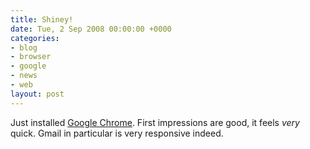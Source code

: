 ```yaml
---
title: Shiney!
date: Tue, 2 Sep 2008 00:00:00 +0000
categories:
- blog
- browser
- google
- news
- web
layout: post
---
```


Just installed [Google Chrome](http://www.google.com/chrome). First impressions are good, it feels *very* quick. Gmail in particular is very responsive indeed.



